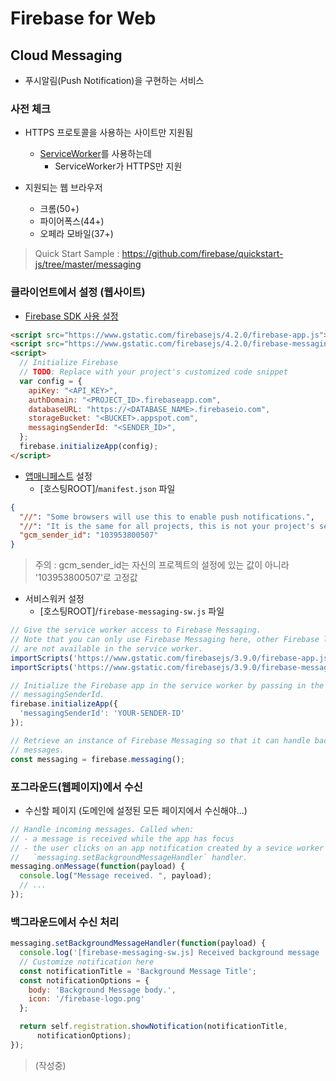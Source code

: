 # Firebase for Web

## Cloud Messaging

- 푸시알림(Push Notification)을 구현하는 서비스

### 사전 체크

- HTTPS 프로토콜을 사용하는 사이트만 지원됨
  - [ServiceWorker](https://developers.google.com/web/fundamentals/getting-started/primers/service-workers#you_need_https)를 사용하는데
    - ServiceWorker가 HTTPS만 지원

- 지원되는 웹 브라우저
  - 크롬(50+)
  - 파이어폭스(44+)
  - 오페라 모바일(37+)

> Quick Start Sample : https://github.com/firebase/quickstart-js/tree/master/messaging

### 클라이언트에서 설정 (웹사이트)

- [Firebase SDK 사용 설정](https://firebase.google.com/docs/web/setup)

```html
<script src="https://www.gstatic.com/firebasejs/4.2.0/firebase-app.js"></script>
<script src="https://www.gstatic.com/firebasejs/4.2.0/firebase-messaging.js"></script>
<script>
  // Initialize Firebase
  // TODO: Replace with your project's customized code snippet
  var config = {
    apiKey: "<API_KEY>",
    authDomain: "<PROJECT_ID>.firebaseapp.com",
    databaseURL: "https://<DATABASE_NAME>.firebaseio.com",
    storageBucket: "<BUCKET>.appspot.com",
    messagingSenderId: "<SENDER_ID>",
  };
  firebase.initializeApp(config);
</script>
```

- [앱매니페스트](https://developers.google.com/web/fundamentals/engage-and-retain/web-app-manifest/) 설정
	- [호스팅ROOT]/`manifest.json` 파일

```json
{
  "//": "Some browsers will use this to enable push notifications.",
  "//": "It is the same for all projects, this is not your project's sender ID",
  "gcm_sender_id": "103953800507"
}
```
> 주의 : gcm_sender_id는 자신의 프로젝트의 설정에 있는 값이 아니라 '103953800507'로 고정값  

- 서비스워커 설정
	- [호스팅ROOT]/`firebase-messaging-sw.js` 파일



```js
// Give the service worker access to Firebase Messaging.
// Note that you can only use Firebase Messaging here, other Firebase libraries
// are not available in the service worker.
importScripts('https://www.gstatic.com/firebasejs/3.9.0/firebase-app.js');
importScripts('https://www.gstatic.com/firebasejs/3.9.0/firebase-messaging.js');

// Initialize the Firebase app in the service worker by passing in the
// messagingSenderId.
firebase.initializeApp({
  'messagingSenderId': 'YOUR-SENDER-ID'
});

// Retrieve an instance of Firebase Messaging so that it can handle background
// messages.
const messaging = firebase.messaging();
```

### 포그라운드(웹페이지)에서 수신
- 수신할 페이지 (도메인에 설정된 모든 페이지에서 수신해야...)

```js
// Handle incoming messages. Called when:
// - a message is received while the app has focus
// - the user clicks on an app notification created by a sevice worker
//   `messaging.setBackgroundMessageHandler` handler.
messaging.onMessage(function(payload) {
  console.log("Message received. ", payload);
  // ...
});
```

### 백그라운드에서 수신 처리

```js
messaging.setBackgroundMessageHandler(function(payload) {
  console.log('[firebase-messaging-sw.js] Received background message ', payload);
  // Customize notification here
  const notificationTitle = 'Background Message Title';
  const notificationOptions = {
    body: 'Background Message body.',
    icon: '/firebase-logo.png'
  };

  return self.registration.showNotification(notificationTitle,
      notificationOptions);
});
```

> (작성중)
